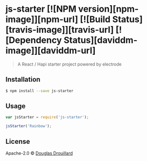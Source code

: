 # js-starter [![NPM version][npm-image]][npm-url] [![Build Status][travis-image]][travis-url] [![Dependency Status][daviddm-image]][daviddm-url]
> A React / Hapi starter project powered by electrode

## Installation

```sh
$ npm install --save js-starter
```

## Usage

```js
var jsStarter = require('js-starter');

jsStarter('Rainbow');
```
## License

Apache-2.0 © [Douglas Drouillard](http://www.shrinedev.com)
